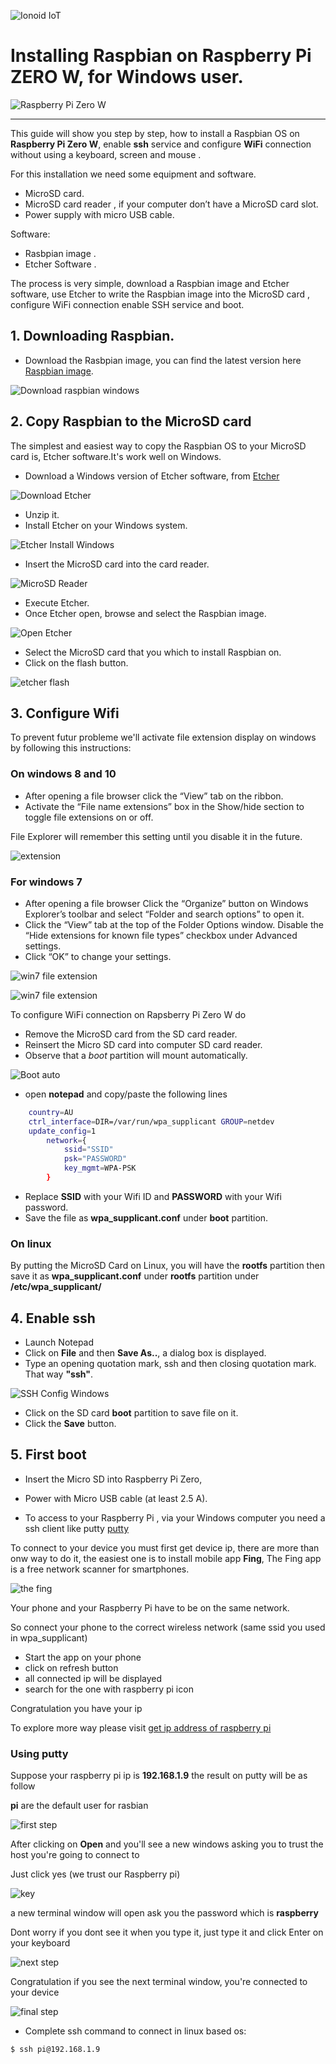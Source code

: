 ![Ionoid IoT](img/IonoidIoTsmall.png)
# Installing  Raspbian on Raspberry Pi ZERO W, for Windows user.

![Raspberry Pi Zero W](img/RaspberryPiZeroheader.png)

---
This guide will show you step by step, how to install a Raspbian OS  on
**Raspberry Pi Zero W**, enable **ssh** service and configure **WiFi** connection
without using a keyboard, screen and mouse .

For this installation we need some equipment and software.
  - MicroSD card.
  - MicroSD card reader , if your computer don’t have a MicroSD card slot.
  - Power supply with micro USB cable.

Software:
  - Rasbpian image .
  - Etcher Software .

  The process is very simple, download a Raspbian image and Etcher software,
  use Etcher to write the Raspbian image into the MicroSD card , configure WiFi connection
  enable SSH service and boot.


## 1. Downloading Raspbian.
 - Download the Rasbpian image, you can find the latest version here  [Raspbian image](https://www.raspberrypi.org/downloads/raspbian/).

 ![Download raspbian windows](img/RaspbianDownloadWindows2.png)

## 2. Copy Raspbian to the MicroSD card
 The simplest and easiest way to copy the Raspbian OS to your MicroSD card is, Etcher software.It's work well on Windows.

 - Download a Windows version of  Etcher software, from  [Etcher](https://etcher.io/)

 ![Download Etcher](img/EtcherDownloadWindows2.png)

 - Unzip it.
 - Install Etcher on your Windows system.

 ![Etcher Install Windows](img/EtcherInstallWindows.png)

 - Insert the MicroSD card into the card reader.

 ![MicroSD Reader](img/SDcardReader.jpg)

  - Execute Etcher.
  - Once Etcher open, browse and select the Raspbian image.

  ![Open Etcher](img/EtcherSelectWindows.png)

  - Select the MicroSD card that you which to install Raspbian on.
  - Click on the flash button.

  ![etcher flash](img/EtcherFlashWindows.png)


## 3. Configure Wifi

To prevent futur probleme we'll activate file extension display on windows by following 
this instructions:

### On windows 8 and 10
- After opening a file browser click the “View” tab on the ribbon. 
- Activate the “File name extensions” box in the Show/hide section to toggle file extensions on or off. 

File Explorer will remember this setting until you disable it in the future.

![extension](img/win10.png)

### For windows 7

- After opening a file browser Click the “Organize” button on Windows Explorer’s toolbar and select “Folder and search options” to open it.
- Click the “View” tab at the top of the Folder Options window. Disable the “Hide extensions for known file types” checkbox under Advanced settings.
- Click “OK” to change your settings.

![win7 file extension](img/win7.png)

![win7 file extension](img/win7.2.png)



  To configure WiFi connection on Rapsberry Pi Zero W do

  - Remove the MicroSD card from the SD card reader.
  - Reinsert the Micro SD card into computer SD card reader.
  - Observe that a *boot* partition will mount automatically.

  ![Boot auto](img/BootPartWindows.png)

  - open **notepad** and copy/paste the following lines

```bash
	country=AU
	ctrl_interface=DIR=/var/run/wpa_supplicant GROUP=netdev
	update_config=1
        network={
	        ssid="SSID"
	        psk="PASSWORD"
	        key_mgmt=WPA-PSK
        }
```

 - Replace **SSID** with your Wifi ID and **PASSWORD** with your Wifi password.
 - Save the file as **wpa_supplicant.conf** under **boot** partition.


### On linux

By putting the MicroSD Card on Linux, you will have the
**rootfs** partition then save it as **wpa_supplicant.conf** under **rootfs** partition under **/etc/wpa_supplicant/**


 <!-- ![WiFi Config Windows](img/ConfigWifiWindows.png) -->


## 4. Enable ssh

 - Launch Notepad
 - Click on **File** and then **Save As..**, a dialog box is displayed.
 - Type an opening quotation mark, ssh and then closing quotation mark. That way **"ssh"**.    

![SSH Config Windows](img/ConfigSshWindows.png)

 - Click on the SD card **boot** partition to save file on it.
 - Click the **Save** button.


## 5. First boot

- Insert the Micro SD into Raspberry Pi Zero,
- Power with Micro USB cable (at least 2.5 A).


- To access to your Raspberry Pi , via your Windows computer you need a ssh client
  like putty [putty](https://www.chiark.greenend.org.uk/~sgtatham/putty/latest.html)



To connect to your device you must first get device ip, there are more than onw way to do it, the easiest
one is to install mobile app **Fing**, The Fing app is a free network scanner for smartphones.

![the fing](img/fing.png)

Your phone and your Raspberry Pi have to be on the same network.

So connect your phone to the correct wireless network (same ssid you used in wpa_supplicant)
- Start the app on your phone
- click on refresh button
- all connected ip will be displayed
- search for the one with raspberry pi icon

Congratulation you have your ip

To explore more way please visit [get ip address of raspberry pi](https://www.raspberrypi.org/documentation/remote-access/ip-address.md)

### Using putty

Suppose your raspberry pi ip is **192.168.1.9** the result on putty will be as follow

**pi** are the default user for rasbian 

![first step](img/putty.png)

After clicking on **Open** and you'll see a new windows asking you to trust the host you're going to connect to

Just click yes (we trust our Raspberry pi)

![key](img/putty1.1.png)

a new terminal window will open ask you the password which is **raspberry**

Dont worry if you dont see it when you type it, just type it and click Enter on your keyboard

![next step](img/putty2.png)

Congratulation if you see the next terminal window, you're connected to your device

![final step](img/putty3.png)


- Complete ssh command to connect in linux based os:

```bash
$ ssh pi@192.168.1.9
```

